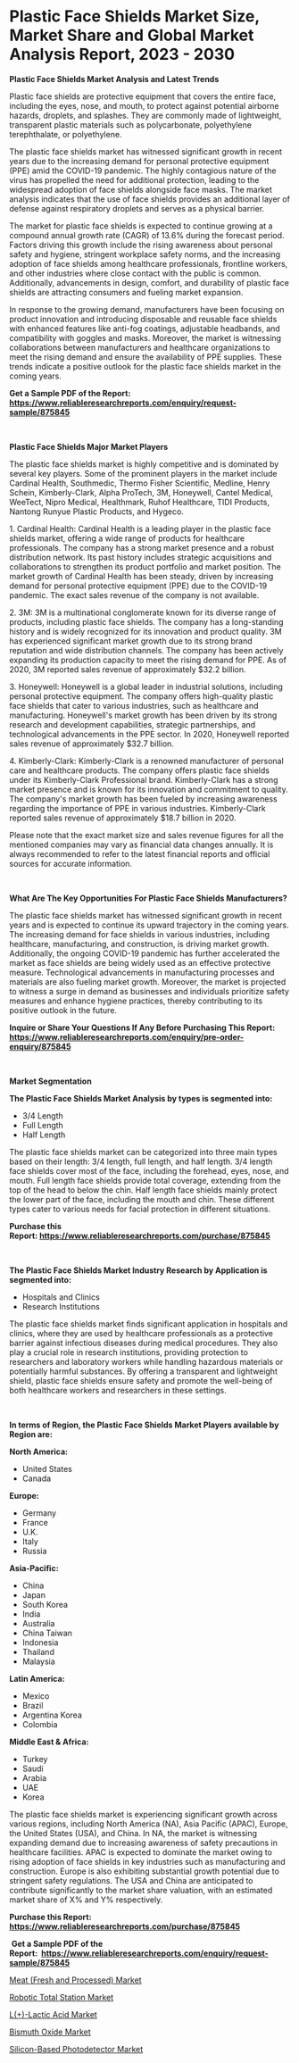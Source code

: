 <p><h1>Plastic Face Shields Market Size, Market Share and Global Market Analysis Report, 2023 - 2030</h1></p><p><strong>Plastic Face Shields Market Analysis and Latest Trends</strong></p>
<p><p>Plastic face shields are protective equipment that covers the entire face, including the eyes, nose, and mouth, to protect against potential airborne hazards, droplets, and splashes. They are commonly made of lightweight, transparent plastic materials such as polycarbonate, polyethylene terephthalate, or polyethylene.</p><p>The plastic face shields market has witnessed significant growth in recent years due to the increasing demand for personal protective equipment (PPE) amid the COVID-19 pandemic. The highly contagious nature of the virus has propelled the need for additional protection, leading to the widespread adoption of face shields alongside face masks. The market analysis indicates that the use of face shields provides an additional layer of defense against respiratory droplets and serves as a physical barrier.</p><p>The market for plastic face shields is expected to continue growing at a compound annual growth rate (CAGR) of 13.6% during the forecast period. Factors driving this growth include the rising awareness about personal safety and hygiene, stringent workplace safety norms, and the increasing adoption of face shields among healthcare professionals, frontline workers, and other industries where close contact with the public is common. Additionally, advancements in design, comfort, and durability of plastic face shields are attracting consumers and fueling market expansion.</p><p>In response to the growing demand, manufacturers have been focusing on product innovation and introducing disposable and reusable face shields with enhanced features like anti-fog coatings, adjustable headbands, and compatibility with goggles and masks. Moreover, the market is witnessing collaborations between manufacturers and healthcare organizations to meet the rising demand and ensure the availability of PPE supplies. These trends indicate a positive outlook for the plastic face shields market in the coming years.</p></p>
<p><strong>Get a Sample PDF of the Report:&nbsp; <a href="https://www.reliableresearchreports.com/enquiry/request-sample/875845">https://www.reliableresearchreports.com/enquiry/request-sample/875845</a></strong></p>
<p>&nbsp;</p>
<p><strong>Plastic Face Shields Major Market Players</strong></p>
<p><p>The plastic face shields market is highly competitive and is dominated by several key players. Some of the prominent players in the market include Cardinal Health, Southmedic, Thermo Fisher Scientific, Medline, Henry Schein, Kimberly-Clark, Alpha ProTech, 3M, Honeywell, Cantel Medical, WeeTect, Nipro Medical, Healthmark, Ruhof Healthcare, TIDI Products, Nantong Runyue Plastic Products, and Hygeco.</p><p>1. Cardinal Health: Cardinal Health is a leading player in the plastic face shields market, offering a wide range of products for healthcare professionals. The company has a strong market presence and a robust distribution network. Its past history includes strategic acquisitions and collaborations to strengthen its product portfolio and market position. The market growth of Cardinal Health has been steady, driven by increasing demand for personal protective equipment (PPE) due to the COVID-19 pandemic. The exact sales revenue of the company is not available.</p><p>2. 3M: 3M is a multinational conglomerate known for its diverse range of products, including plastic face shields. The company has a long-standing history and is widely recognized for its innovation and product quality. 3M has experienced significant market growth due to its strong brand reputation and wide distribution channels. The company has been actively expanding its production capacity to meet the rising demand for PPE. As of 2020, 3M reported sales revenue of approximately $32.2 billion.</p><p>3. Honeywell: Honeywell is a global leader in industrial solutions, including personal protective equipment. The company offers high-quality plastic face shields that cater to various industries, such as healthcare and manufacturing. Honeywell's market growth has been driven by its strong research and development capabilities, strategic partnerships, and technological advancements in the PPE sector. In 2020, Honeywell reported sales revenue of approximately $32.7 billion.</p><p>4. Kimberly-Clark: Kimberly-Clark is a renowned manufacturer of personal care and healthcare products. The company offers plastic face shields under its Kimberly-Clark Professional brand. Kimberly-Clark has a strong market presence and is known for its innovation and commitment to quality. The company's market growth has been fueled by increasing awareness regarding the importance of PPE in various industries. Kimberly-Clark reported sales revenue of approximately $18.7 billion in 2020.</p><p>Please note that the exact market size and sales revenue figures for all the mentioned companies may vary as financial data changes annually. It is always recommended to refer to the latest financial reports and official sources for accurate information.</p></p>
<p>&nbsp;</p>
<p><strong>What Are The Key Opportunities For Plastic Face Shields Manufacturers?</strong></p>
<p><p>The plastic face shields market has witnessed significant growth in recent years and is expected to continue its upward trajectory in the coming years. The increasing demand for face shields in various industries, including healthcare, manufacturing, and construction, is driving market growth. Additionally, the ongoing COVID-19 pandemic has further accelerated the market as face shields are being widely used as an effective protective measure. Technological advancements in manufacturing processes and materials are also fueling market growth. Moreover, the market is projected to witness a surge in demand as businesses and individuals prioritize safety measures and enhance hygiene practices, thereby contributing to its positive outlook in the future.</p></p>
<p><strong>Inquire or Share Your Questions If Any Before Purchasing This Report: <a href="https://www.reliableresearchreports.com/enquiry/pre-order-enquiry/875845">https://www.reliableresearchreports.com/enquiry/pre-order-enquiry/875845</a></strong></p>
<p>&nbsp;</p>
<p><strong>Market Segmentation</strong></p>
<p><strong>The Plastic Face Shields Market Analysis by types is segmented into:</strong></p>
<p><ul><li>3/4 Length</li><li>Full Length</li><li>Half Length</li></ul></p>
<p><p>The plastic face shields market can be categorized into three main types based on their length: 3/4 length, full length, and half length. 3/4 length face shields cover most of the face, including the forehead, eyes, nose, and mouth. Full length face shields provide total coverage, extending from the top of the head to below the chin. Half length face shields mainly protect the lower part of the face, including the mouth and chin. These different types cater to various needs for facial protection in different situations.</p></p>
<p><strong>Purchase this Report:&nbsp;<a href="https://www.reliableresearchreports.com/purchase/875845">https://www.reliableresearchreports.com/purchase/875845</a></strong></p>
<p>&nbsp;</p>
<p><strong>The Plastic Face Shields Market Industry Research by Application is segmented into:</strong></p>
<p><ul><li>Hospitals and Clinics</li><li>Research Institutions</li></ul></p>
<p><p>The plastic face shields market finds significant application in hospitals and clinics, where they are used by healthcare professionals as a protective barrier against infectious diseases during medical procedures. They also play a crucial role in research institutions, providing protection to researchers and laboratory workers while handling hazardous materials or potentially harmful substances. By offering a transparent and lightweight shield, plastic face shields ensure safety and promote the well-being of both healthcare workers and researchers in these settings.</p></p>
<p>&nbsp;</p>
<p><strong>In terms of Region, the Plastic Face Shields Market Players available by Region are:</strong></p>
<p>
    <p> <strong> North America: </strong>
        <ul>
            <li>United States</li>
            <li>Canada</li>
        </ul>
        </p> 
    <p> <strong> Europe: </strong>
        <ul>
            <li>Germany</li>
            <li>France</li>
            <li>U.K.</li>
            <li>Italy</li>
            <li>Russia</li>
        </ul>
        </p> 
    <p> <strong> Asia-Pacific: </strong>
        <ul>
            <li>China</li>
            <li>Japan</li>
            <li>South Korea</li>
            <li>India</li>
            <li>Australia</li>
            <li>China Taiwan</li>
            <li>Indonesia</li>
            <li>Thailand</li>
            <li>Malaysia</li>
        </ul>
        </p> 
    <p> <strong> Latin America: </strong>
        <ul>
            <li>Mexico</li>
            <li>Brazil</li>
            <li>Argentina Korea</li>
            <li>Colombia</li>
        </ul>
        </p> 
    <p> <strong> Middle East & Africa: </strong>
        <ul>
            <li>Turkey</li>
            <li>Saudi</li>
            <li>Arabia</li>
            <li>UAE</li>
            <li>Korea</li>
        </ul>
    </p>
    </p>
<p><p>The plastic face shields market is experiencing significant growth across various regions, including North America (NA), Asia Pacific (APAC), Europe, the United States (USA), and China. In NA, the market is witnessing expanding demand due to increasing awareness of safety precautions in healthcare facilities. APAC is expected to dominate the market owing to rising adoption of face shields in key industries such as manufacturing and construction. Europe is also exhibiting substantial growth potential due to stringent safety regulations. The USA and China are anticipated to contribute significantly to the market share valuation, with an estimated market share of X% and Y% respectively.</p></p>
<p><strong>Purchase this Report: <a href="https://www.reliableresearchreports.com/purchase/875845">https://www.reliableresearchreports.com/purchase/875845</a></strong></p>
<p>&nbsp;<strong>Get a Sample PDF of the Report:&nbsp;&nbsp;<a href="https://www.reliableresearchreports.com/enquiry/request-sample/875845">https://www.reliableresearchreports.com/enquiry/request-sample/875845</a></strong></p>
<p><strong></strong></p>
<p><p><a href="https://issuu.com/reportprime-2/docs/meat-fresh-and-processed-market-size-2030.pptx?fr=xKAE9_zU1NQ">Meat (Fresh and Processed) Market</a></p><p><a href="https://www.reportprime.com/robotic-total-station-r7496">Robotic Total Station Market</a></p><p><a href="https://medium.com/@deronwisoky1977/l-lactic-acid-market-size-growth-forecast-2023-2030-3f766467f175">L(+)-Lactic Acid Market</a></p><p><a href="https://www.linkedin.com/pulse/bismuth-oxide-market-research-report-unlocks-analysis-cpllc/">Bismuth Oxide Market</a></p><p><a href="https://issuu.com/reportprime-2/docs/silicon-based-photodetector-market-size-2030.pptx?fr=xKAE9_zU1NQ">Silicon-Based Photodetector Market</a></p></p>